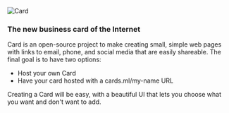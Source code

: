 ![Card](assets/card.svg)

### The new business card of the Internet

Card is an open-source project to make creating small, simple web pages with links to email, phone, and social media that are easily shareable.  The final goal is to have two options:

-   Host your own Card
-   Have your card hosted with a cards.ml/my-name URL

Creating a Card will be easy, with a beautiful UI that lets you choose what you want and don't want to add.
